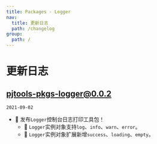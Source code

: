 ```yaml
---
title: Packages - Logger
nav:
  title: 更新日志
  path: /changelog
group:
  path: /
---
```


# 更新日志

## pjtools-pkgs-logger@0.0.2

`2021-09-02`

- 🎉 发布`Logger`控制台日志打印工具包！
  - 🌟 `Logger`实例对象支持`log`、`info`、`warn`、`error`。
  - 🌟 `Logger`实例对象扩展新增`success`、`loading`、`empty`。
